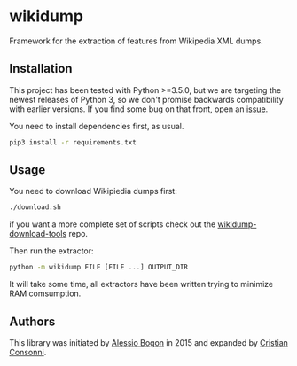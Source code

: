 # wikidump

Framework for the extraction of features from Wikipedia XML dumps.

## Installation

This project has been tested with Python >=3.5.0, but we are targeting the
newest releases of Python 3, so we don't promise backwards compatibility
with earlier versions. If you find some bug on that front, open an
[issue][issue].

You need to install dependencies first, as usual.

```bash
pip3 install -r requirements.txt
```

## Usage

You need to download Wikipiedia dumps first:

```bash
./download.sh
```

if you want a more complete set of scripts check out the
[wikidump-download-tools][wdt] repo.

Then run the extractor:

```bash
python -m wikidump FILE [FILE ...] OUTPUT_DIR
```

It will take some time, all extractors have been written trying to minimize
RAM comsumption.

## Authors

This library was initiated by [Alessio Bogon][youtux] in 2015 and expanded by
[Cristian Consonni][CristianCantoro].

[issue]: https://github.com/WikiLinkGraphs/wikidump/issues
[wdt]: https://github.com/CristianCantoro/wikidump-download-tools
[youtux]: https://github.com/youtux
[CristianCantoro]: https://github.com/CristianCantoro
